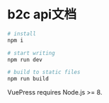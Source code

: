 # b2c api文档

``` bash
# install
npm i

# start writing
npm run dev

# build to static files
npm run build
```

VuePress requires Node.js >= 8.
